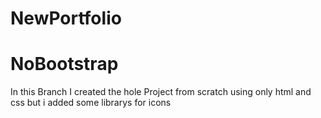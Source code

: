 # NewPortfolio
# NoBootstrap
 In this Branch I created the hole Project from scratch using only html and css but i added some librarys for icons
 
